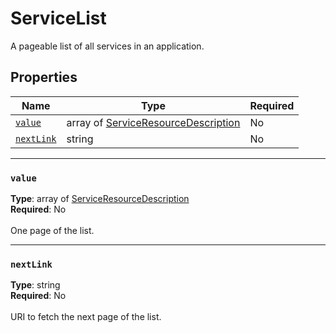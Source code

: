 # ServiceList

A pageable list of all services in an application.


## Properties
| Name | Type | Required |
| --- | --- | --- |
| [`value`](#value) | array of [ServiceResourceDescription](mesh-model-serviceresourcedescription.md) | No |
| [`nextLink`](#nextlink) | string | No |

____
### `value`
__Type__: array of [ServiceResourceDescription](mesh-model-serviceresourcedescription.md) <br/>
__Required__: No<br/>
<br/>
One page of the list.

____
### `nextLink`
__Type__: string <br/>
__Required__: No<br/>
<br/>
URI to fetch the next page of the list.
